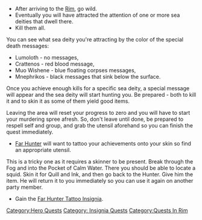 -   After arriving to the [Rim](:Category:Rim "wikilink"), go wild.
-   Eventually you will have attracted the attention of one or more sea
    deities that dwell there.
-   Kill them all.

<spoiler> You can see what sea deity you're attracting by the color of
the special death messages:

-   Lumoloth - no messages,
-   Crattenos - red blood message,
-   Muo Wishene - blue floating corpses messages,
-   Mnephrikos - black messages that sink below the surface.

Once you achieve enough kills for a specific sea deity, a special
message will appear and the sea deity will start hunting you. Be
prepared - both to kill it and to skin it as some of them yield good
items.

Leaving the area will reset your progress to zero and you will have to
start your murdering spree afresh. So, don't leave until done, be
prepared to respell self and group, and grab the utensil aforehand so
you can finish the quest immediately.</spoiler>

-   [Far Hunter](Far_Hunter "wikilink") will want to tattoo your
    achievements onto your skin so find an appropriate utensil.

<spoiler>This is a tricky one as it requires a skinner to be present.
Break through the Fog and into the Pocket of Calm Water. There you
should be able to locate a squid. Skin it for Quill and Ink, and then go
back to the Hunter. Give him the item. He will return it to you
immediately so you can use it again on another party member.</spoiler>

-   Gain the [Far Hunter Tattoo
    Insignia](Far_Hunter_Tattoo_Insignia "wikilink").

[Category:Hero Quests](Category:Hero_Quests "wikilink") [Category:
Insignia Quests](Category:_Insignia_Quests "wikilink") [Category:Quests
In Rim](Category:Quests_In_Rim "wikilink")
